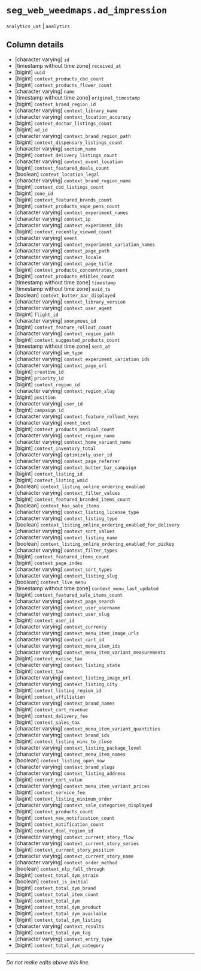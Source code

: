 # `seg_web_weedmaps.ad_impression`
`analytics_uat` | `analytics`

## Column details
* [character varying] `id`
* [timestamp without time zone] `received_at`
* [bigint]    `uuid`
* [bigint]    `context_products_cbd_count`
* [bigint]    `context_products_flower_count`
* [character varying] `name`
* [timestamp without time zone] `original_timestamp`
* [bigint]    `context_brand_region_id`
* [character varying] `context_library_name`
* [character varying] `context_location_accuracy`
* [bigint]    `context_doctor_listings_count`
* [bigint]    `ad_id`
* [character varying] `context_brand_region_path`
* [bigint]    `context_dispensary_listings_count`
* [character varying] `section_name`
* [bigint]    `context_delivery_listings_count`
* [character varying] `context_event_location`
* [bigint]    `context_featured_deals_count`
* [boolean]   `context_location_legal`
* [character varying] `context_brand_region_name`
* [bigint]    `context_cbd_listings_count`
* [bigint]    `zone_id`
* [bigint]    `context_featured_brands_count`
* [bigint]    `context_products_vape_pens_count`
* [character varying] `context_experiment_names`
* [character varying] `context_ip`
* [character varying] `context_experiment_ids`
* [bigint]    `context_recently_viewed_count`
* [character varying] `event`
* [character varying] `context_experiment_variation_names`
* [character varying] `context_page_path`
* [character varying] `context_locale`
* [character varying] `context_page_title`
* [bigint]    `context_products_concentrates_count`
* [bigint]    `context_products_edibles_count`
* [timestamp without time zone] `timestamp`
* [timestamp without time zone] `uuid_ts`
* [boolean]   `context_butter_bar_displayed`
* [character varying] `context_library_version`
* [character varying] `context_user_agent`
* [bigint]    `flight_id`
* [character varying] `anonymous_id`
* [bigint]    `context_feature_rollout_count`
* [character varying] `context_region_path`
* [bigint]    `context_suggested_products_count`
* [timestamp without time zone] `sent_at`
* [character varying] `wm_type`
* [character varying] `context_experiment_variation_ids`
* [character varying] `context_page_url`
* [bigint]    `creative_id`
* [bigint]    `priority_id`
* [bigint]    `context_region_id`
* [character varying] `context_region_slug`
* [bigint]    `position`
* [character varying] `user_id`
* [bigint]    `campaign_id`
* [character varying] `context_feature_rollout_keys`
* [character varying] `event_text`
* [bigint]    `context_products_medical_count`
* [character varying] `context_region_name`
* [character varying] `context_home_variant_name`
* [bigint]    `context_inventory_total`
* [character varying] `optimizely_user_id`
* [character varying] `context_page_referrer`
* [character varying] `context_butter_bar_campaign`
* [bigint]    `context_listing_id`
* [bigint]    `context_listing_wmid`
* [boolean]   `context_listing_online_ordering_enabled`
* [character varying] `context_filter_values`
* [bigint]    `context_featured_branded_items_count`
* [boolean]   `context_has_sale_items`
* [character varying] `context_listing_license_type`
* [character varying] `context_listing_type`
* [boolean]   `context_listing_online_ordering_enabled_for_delivery`
* [character varying] `context_sort_values`
* [character varying] `context_listing_name`
* [boolean]   `context_listing_online_ordering_enabled_for_pickup`
* [character varying] `context_filter_types`
* [bigint]    `context_featured_items_count`
* [bigint]    `context_page_index`
* [character varying] `context_sort_types`
* [character varying] `context_listing_slug`
* [boolean]   `context_live_menu`
* [timestamp without time zone] `context_menu_last_updated`
* [bigint]    `context_featured_sale_items_count`
* [character varying] `context_page_search`
* [character varying] `context_user_username`
* [character varying] `context_user_slug`
* [bigint]    `context_user_id`
* [character varying] `context_currency`
* [character varying] `context_menu_item_image_urls`
* [character varying] `context_cart_id`
* [character varying] `context_menu_item_ids`
* [character varying] `context_menu_item_variant_measurements`
* [bigint]    `context_excise_tax`
* [character varying] `context_listing_state`
* [bigint]    `context_tax`
* [character varying] `context_listing_image_url`
* [character varying] `context_listing_city`
* [bigint]    `context_listing_region_id`
* [bigint]    `context_affiliation`
* [character varying] `context_brand_names`
* [bigint]    `context_cart_revenue`
* [bigint]    `context_delivery_fee`
* [bigint]    `context_sales_tax`
* [character varying] `context_menu_item_variant_quantities`
* [character varying] `context_brand_ids`
* [bigint]    `context_listing_mins_to_close`
* [character varying] `context_listing_package_level`
* [character varying] `context_menu_item_names`
* [boolean]   `context_listing_open_now`
* [character varying] `context_brand_slugs`
* [character varying] `context_listing_address`
* [bigint]    `context_cart_value`
* [character varying] `context_menu_item_variant_prices`
* [bigint]    `context_service_fee`
* [bigint]    `context_listing_minimum_order`
* [character varying] `context_sale_categories_displayed`
* [bigint]    `context_products_count`
* [bigint]    `context_new_notification_count`
* [bigint]    `context_notification_count`
* [bigint]    `context_deal_region_id`
* [character varying] `context_current_story_flow`
* [character varying] `context_current_story_series`
* [bigint]    `context_current_story_position`
* [character varying] `context_current_story_name`
* [character varying] `context_order_method`
* [boolean]   `context_nlp_fall_through`
* [bigint]    `context_total_dym_strain`
* [boolean]   `context_is_initial`
* [bigint]    `context_total_dym_brand`
* [bigint]    `context_total_item_count`
* [bigint]    `context_total_dym`
* [bigint]    `context_total_dym_product`
* [bigint]    `context_total_dym_available`
* [bigint]    `context_total_dym_listing`
* [character varying] `context_results`
* [bigint]    `context_total_dym_tag`
* [character varying] `context_entry_type`
* [bigint]    `context_total_dym_category`

-------------------------------------------------------------------------------
*Do not make edits above this line.*
